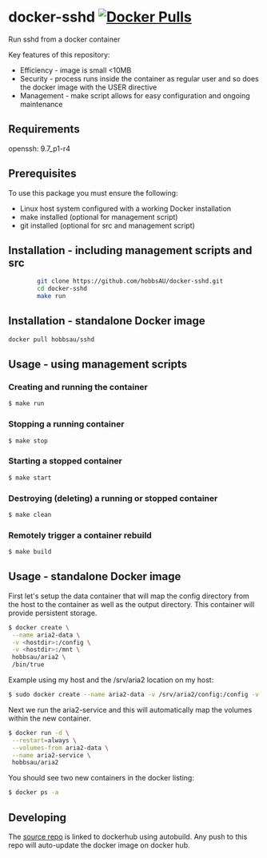# docker-sshd [![Docker Pulls](https://img.shields.io/docker/pulls/hobbsau/sshd.svg)](https://hub.docker.com/r/hobbsau/sshd/)

Run sshd from a docker container

Key features of this repository:
* Efficiency - image is small <10MB
* Security - process runs inside the container as regular user and so does the docker image with the USER directive
* Management - make script allows for easy configuration and ongoing maintenance

## Requirements
openssh: 9.7_p1-r4

## Prerequisites
To use this package you must ensure the following:
* Linux host system configured with a working Docker installation 
* make installed (optional for management script)
* git installed (optional for src and management script)


## Installation - including management scripts and src
```sh
        git clone https://github.com/hobbsAU/docker-sshd.git
        cd docker-sshd
        make run
```

## Installation - standalone Docker image
```sh
docker pull hobbsau/sshd
```

## Usage - using management scripts

### Creating and running the container
```sh
$ make run
```

### Stopping a running container
```sh
$ make stop
```

### Starting a stopped container
```sh
$ make start
```

### Destroying (deleting) a running or stopped container
```sh
$ make clean
```

### Remotely trigger a container rebuild
```sh
$ make build
```


## Usage - standalone Docker image

First let's setup the data container that will map the config directory from the host to the container as well as the output directory. This container will provide persistent storage.
```sh
$ docker create \
 --name aria2-data \
 -v <hostdir>:/config \
 -v <hostdir>:/mnt \
 hobbsau/aria2 \
 /bin/true
```  

Example using my host and the /srv/aria2 location on my host:
```sh
$ sudo docker create --name aria2-data -v /srv/aria2/config:/config -v /srv/aria2/mnt:/mnt hobbsau/aria2
```  

Next we run the aria2-service and this will automatically map the volumes within the new container.
```sh
$ docker run -d \
 --restart=always \
 --volumes-from aria2-data \
 --name aria2-service \
 hobbsau/aria2
```  

You should see two new containers in the docker listing:
```sh
$ docker ps -a
```

## Developing
The [source repo](https://github.com/hobbsAU/docker-aria2) is linked to dockerhub using autobuild. Any push to this repo will auto-update the docker image on docker hub.
